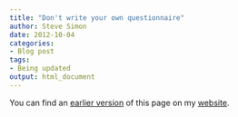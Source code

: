 ```yaml
---
title: "Don't write your own questionnaire"
author: Steve Simon
date: 2012-10-04
categories:
- Blog post
tags:
- Being updated
output: html_document
---
```


You can find an [earlier version][sim1] of this page on my [website][sim2].

[sim1]: http://www.pmean.com/12/questionnaire.html
[sim2]: http://www.pmean.com
